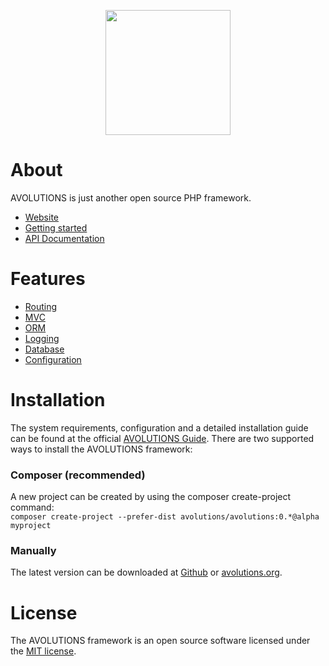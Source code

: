 <p align="center"><img src="http://avolutions.de/logo.png" width="200"></p>

# About
AVOLUTIONS is just another open source PHP framework. 

* [Website](https://avolutions.org)
* [Getting started](https://avolutions.org/guide)
* [API Documentation](https://avolutions.org/api)

# Features
* [Routing](https://avolutions.org/guide/routing)
* [MVC](https://avolutions.org/guide/view)
* [ORM](https://avolutions.org/guide/model)
* [Logging](https://avolutions.org/guide/logging)
* [Database](https://avolutions.org/guide/query)
* [Configuration](https://avolutions.org/guide/config)

# Installation
The system requirements, configuration and a detailed installation guide can be found at the official [AVOLUTIONS Guide](http://avolutions.org/guide/installation).
There are two supported ways to install the AVOLUTIONS framework:

### Composer (recommended)
A new project can be created by using the composer create-project command:  
```composer create-project --prefer-dist avolutions/avolutions:0.*@alpha myproject```

### Manually
The latest version can be downloaded at [Github](https://github.com/avolutions/avolutions/archive/0.1.0-alpha.zip) or [avolutions.org](http://avolutions.org/download/avolutions-0.1.0-alpha.zip).

# License
The AVOLUTIONS framework is an open source software licensed under the [MIT license](https://github.com/avolutions/avolutions/blob/master/LICENSE).
